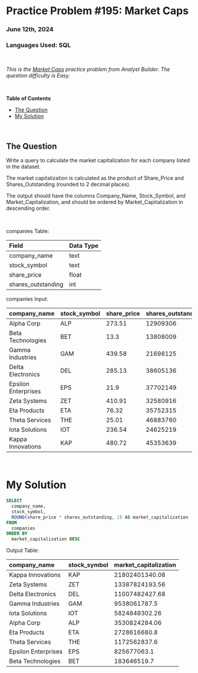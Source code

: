 # **Practice Problem #195: Market Caps**
### June 12th, 2024
### Languages Used: SQL

<br>

*This is the [Market Caps](https://www.analystbuilder.com/questions/market-caps-WEpoL) practice problem from Analyst Builder. The question difficulty is Easy.*

<br>

**Table of Contents**

-   [The Question](#the-question)
-   [My Solution](#my-solution)
  
<br>

## The Question

Write a query to calculate the market capitalization for each company listed in the dataset.

The market capitalization is calculated as the product of Share_Price and Shares_Outstanding (rounded to 2 decimal places).

The output should have the columns Company_Name, Stock_Symbol, and Market_Capitalization, and should be ordered by Market_Capitalization in descending order.

<br>

companies Table:

| Field              | Data Type |
| :----------------- | :-------- |
| company_name       | text      |
| stock_symbol       | text      |
| share_price        | float     |
| shares_outstanding | int       |

companies Input:

| company_name        | stock_symbol | share_price | shares_outstanding |
| :------------------ | :----------- | :---------- | :----------------- |
| Alpha Corp          | ALP          | 273.51      | 12909306           |
| Beta Technologies   | BET          | 13.3        | 13808009           |
| Gamma Industries    | GAM          | 439.58      | 21698125           |
| Delta Electronics   | DEL          | 285.13      | 38605136           |
| Epsilon Enterprises | EPS          | 21.9        | 37702149           |
| Zeta Systems        | ZET          | 410.91      | 32580916           |
| Eta Products        | ETA          | 76.32       | 35752315           |
| Theta Services      | THE          | 25.01       | 46883760           |
| Iota Solutions      | IOT          | 236.54      | 24625219           |
| Kappa Innovations   | KAP          | 480.72      | 45353639           |

<br>

# My Solution

``` SQL
SELECT 
  company_name,
  stock_symbol,
  ROUND(share_price * shares_outstanding, 2) AS market_capitalization
FROM 
  companies
ORDER BY
  market_capitalization DESC
```

Output Table:

| company_name        | stock_symbol | market_capitalization |
| :------------------ | :----------- | :-------------------- |
| Kappa Innovations   | KAP          | 21802401340.08        |
| Zeta Systems        | ZET          | 13387824193.56        |
| Delta Electronics   | DEL          | 11007482427.68        |
| Gamma Industries    | GAM          | 9538061787.5          |
| Iota Solutions      | IOT          | 5824849302.26         |
| Alpha Corp          | ALP          | 3530824284.06         |
| Eta Products        | ETA          | 2728616680.8          |
| Theta Services      | THE          | 1172562837.6          |
| Epsilon Enterprises | EPS          | 825677063.1           |
| Beta Technologies   | BET          | 183646519.7           |
